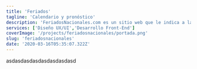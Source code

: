 ```yaml
---
title: 'Feriados'
tagline: 'Calendario y pronóstico'
description: 'FeriadosNacionales.com es un sitio web que le indica a las personas la cantidad de días que faltan para el próximo feriado en su país. Tiene proyección de abarcar  con su servicio a toda latinoamérica y España. A la vez, brinda la posibilidad de que los usuarios obtengan  el pronóstico de tiempo esperado para aquel día y los siguientes. De esta forma, los usuarios pueden planear sus vacaciones.'
services: ['Diseño UX/UI','Desarrollo Front-End']
coverImage: '/projects/feriadosnacionales/portada.png'
slug: 'feriadosnacionales'
date: '2020-03-16T05:35:07.322Z'
---
```


asdasdasdasdasdasdasdasd